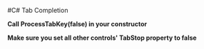 #C# Tab Completion

**Call ProcessTabKey(false) in your constructor**

**Make sure you set all other controls' TabStop property to false**
